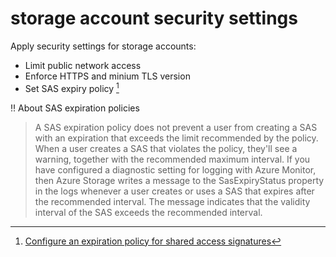 # storage account security settings

Apply security settings for storage accounts:

 - Limit public network access
 - Enforce HTTPS and minium TLS version
 - Set SAS expiry policy [^1]

:bangbang: About SAS expiration policies
> A SAS expiration policy does not prevent a user from creating a SAS with an expiration that exceeds the limit recommended by the policy. When a user creates a SAS that violates the policy, they'll see a warning, together with the recommended maximum interval. If you have configured a diagnostic setting for logging with Azure Monitor, then Azure Storage writes a message to the SasExpiryStatus property in the logs whenever a user creates or uses a SAS that expires after the recommended interval. The message indicates that the validity interval of the SAS exceeds the recommended interval.

 [^1]: [Configure an expiration policy for shared access signatures](https://learn.microsoft.com/en-us/azure/storage/common/sas-expiration-policy?tabs=azure-portal)
